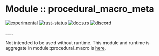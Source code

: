 # Module :: procedural_macro_meta
[![experimental](https://img.shields.io/badge/stability-experimental-orange.svg)](https://github.com/emersion/stability-badges#experimental) [![rust-status](https://github.com/Wandalen/wTools/actions/workflows/ModuleFormerMetaPush.yml/badge.svg)](https://github.com/Wandalen/wTools/actions/workflows/ModuleFormerMetaPush.yml) [![docs.rs](https://img.shields.io/docsrs/procedural_macro_meta?color=e3e8f0&logo=docs.rs)](https://docs.rs/procedural_macro_meta) [![discord](https://img.shields.io/discord/872391416519737405?color=eee&logo=discord&logoColor=eee&label=discuss)](https://discord.gg/JwTG6d2b)

___.

Not intended to be used without runtime. This module and runtime is aggregate in module::procedural_macro is [here](https://github.com/Wandalen/wTools/tree/master/module/rust/procedural_macro).
